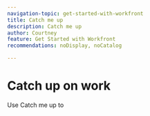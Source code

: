 ```yaml
---
navigation-topic: get-started-with-workfront
title: Catch me up
description: Catch me up
author: Courtney
feature: Get Started with Workfront
recommendations: noDisplay, noCatalog

---
```


# Catch up on work 

Use Catch me up to 

